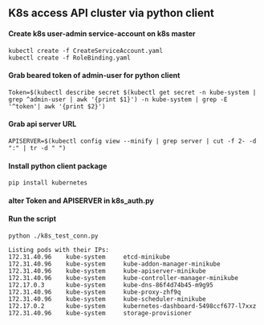 ## K8s access API cluster via python client 

#### Create k8s user-admin service-account on k8s master

    kubectl create -f CreateServiceAccount.yaml
    kubectl create -f RoleBinding.yaml

#### Grab beared token of admin-user for python client

    Token=$(kubectl describe secret $(kubectl get secret -n kube-system | grep ^admin-user | awk '{print $1}') -n kube-system | grep -E '^token'| awk '{print $2}')

#### Grab api server URL

    APISERVER=$(kubectl config view --minify | grep server | cut -f 2- -d ":" | tr -d " ")

#### Install python client package

    pip install kubernetes

#### alter Token and APISERVER in k8s_auth.py


#### Run the script
    
    python ./k8s_test_conn.py
    
```
Listing pods with their IPs:
172.31.40.96    kube-system     etcd-minikube
172.31.40.96    kube-system     kube-addon-manager-minikube
172.31.40.96    kube-system     kube-apiserver-minikube
172.31.40.96    kube-system     kube-controller-manager-minikube
172.17.0.3      kube-system     kube-dns-86f4d74b45-m9g95
172.31.40.96    kube-system     kube-proxy-zhf9q
172.31.40.96    kube-system     kube-scheduler-minikube
172.17.0.2      kube-system     kubernetes-dashboard-5498ccf677-l7xxz
172.31.40.96    kube-system     storage-provisioner
```